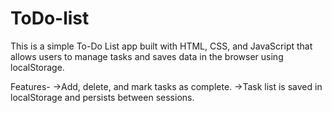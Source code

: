# ToDo-list
This is a simple To-Do List app built with HTML, CSS, and JavaScript that allows users to manage tasks and saves data in the browser using localStorage.

Features-
->Add, delete, and mark tasks as complete.
->Task list is saved in localStorage and persists between sessions.

